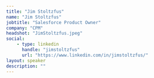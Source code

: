 ```yaml
---
title: "Jim Stoltzfus"
name: "Jim Stoltzfus"
jobtitle: "Salesforce Product Owner"
company: "CPM"
headshot: "JimStoltzfus.jpeg"
social:
    - type: linkedin
      handle: "jimstoltzfus"
      url: "https://www.linkedin.com/in/jimstoltzfus/"
layout: speaker
description: ""
---
```


